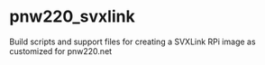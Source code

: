 # pnw220_svxlink
Build scripts and support files for creating a SVXLink RPi image as customized for pnw220.net
